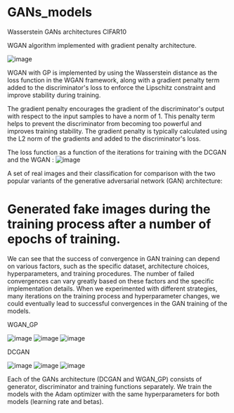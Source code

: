 # GANs_models
Wasserstein GANs architectures CIFAR10

WGAN algorithm implemented with gradient penalty architecture.

![image](https://github.com/moriyatur/GANs_models/assets/142314356/3d296c13-282c-4a21-8429-da39a591343b)

WGAN with GP is implemented by using the Wasserstein distance as the loss function in the WGAN framework, along with a gradient penalty term added to the discriminator's loss to enforce the Lipschitz constraint and improve stability during training.

The gradient penalty encourages the gradient of the discriminator's output with respect to the input samples to have a norm of 1. This penalty term helps to prevent the discriminator from becoming too powerful and improves training stability. The gradient penalty is typically calculated using the L2 norm of the gradients and added to the discriminator's loss.

The loss function as a function of the iterations for training with the DCGAN and the WGAN :
![image](https://github.com/moriyatur/GANs_models/assets/142314356/488320b7-5f8d-4a40-90eb-3b3e19a03da6)

A set of real images and their classification for comparison with the two popular variants of the generative adversarial network (GAN) architecture:

# Generated fake images during the training process after a number of epochs of training.
We can see that the success of convergence in GAN training can depend on various factors, such as the specific dataset, architecture choices, hyperparameters, and training procedures.
The number of failed convergences can vary greatly based on these factors and the specific implementation details.
When we experimented with different strategies, many iterations on the training process and hyperparameter changes, we could eventually lead to successful convergences in the GAN training of the models.

WGAN_GP

![image](https://github.com/moriyatur/GANs_models/assets/142314356/174a57b7-f604-4f6e-992b-1b3014a18d1c)
![image](https://github.com/moriyatur/GANs_models/assets/142314356/51233ae8-eb31-488c-8e94-afe37e7f211f)
![image](https://github.com/moriyatur/GANs_models/assets/142314356/c2e867f8-1683-4ab4-aebc-a2c3a96c7bc2)


DCGAN

![image](https://github.com/moriyatur/GANs_models/assets/142314356/50bba35b-6c63-43b0-b572-ceceb2876774)
![image](https://github.com/moriyatur/GANs_models/assets/142314356/708af96d-ca8f-4348-b8b1-867442cb9460)
![image](https://github.com/moriyatur/GANs_models/assets/142314356/712968a5-6d6d-43a9-a13a-d0a75afe2f11)


Each of the GANs architecture (DCGAN and WGAN_GP) consists of generator, discriminator and training functions separately. We train the models with the Adam optimizer with the same hyperparameters for both models (learning rate and betas).
